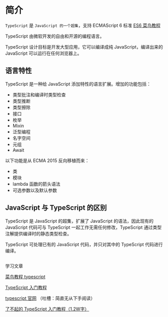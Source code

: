 # 简介

`TypeScript` 是 `JavaScript 的一个超集`，支持 ECMAScript 6 标准 [ES6 菜鸟教程](https://www.runoob.com/w3cnote/es6-tutorial.html)

TypeScript 由微软开发的自由和开源的编程语言。

TypeScript 设计目标是开发大型应用，它可以编译成纯 JavaScript，编译出来的 JavaScript 可以运行在任何浏览器上。

## 语言特性

TypeScript 是一种给 JavaScript 添加特性的语言扩展。增加的功能包括：

- 类型批注和编译时类型检查
- 类型推断
- 类型擦除
- 接口
- 枚举
- Mixin
- 泛型编程
- 名字空间
- 元组
- Await

以下功能是从 ECMA 2015 反向移植而来：

- 类
- 模块
- lambda 函数的箭头语法
- 可选参数以及默认参数

## JavaScript 与 TypeScript 的区别

TypeScript 是 JavaScript 的超集，扩展了 JavaScript 的语法，因此现有的 JavaScript 代码可与 TypeScript 一起工作无需任何修改，TypeScript 通过类型注解提供编译时的静态类型检查。

TypeScript 可处理已有的 JavaScript 代码，并只对其中的 TypeScript 代码进行编译。

<style>
    .img-box{
        display: flex;
        justify-content: space-around;
    }
</style>
<div class="img-box">
    <img class="zoom-custom-imgs" :src="$withBase('/assets/img/ts/ts1.png')" />
    <img class="zoom-custom-imgs" :src="$withBase('/assets/img/ts/ts2.png')" />
</div>

学习文章 

[菜鸟教程 typescript](https://www.runoob.com/typescript/ts-tutorial.html)

[TypeScript 入门教程](https://ts.xcatliu.com/)

[typescript 官网](https://www.typescriptlang.org/) （吐槽：简直无从下手阅读）

[了不起的 TypeScript 入门教程（1.2W字）](https://segmentfault.com/a/1190000022876390)